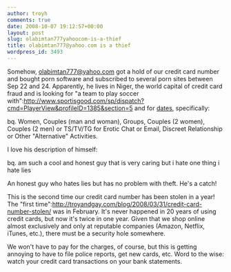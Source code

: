 ```yaml
---
author: troyh
comments: true
date: 2008-10-07 19:12:57+00:00
layout: post
slug: olabimtan777yahoocom-is-a-thief
title: olabimtan777@yahoo.com is a thief
wordpress_id: 3493
---
```


Somehow, olabimtan777@yahoo.com got a hold of our credit card number and bought porn software and subscribed to several porn sites between Sep 22 and 24. Apparently, he lives in Niger, the world capital of credit card fraud and is looking for "a team to play soccer with":http://www.sportisgood.com/sp/dispatch?cmd=PlayerView&profileID=1385&section=5 and for [dates](http://profile.passion.com/view/135465584_10990.html), specifically:

bq. Women, Couples (man and woman), Groups, Couples (2 women), Couples (2 men) or TS/TV/TG for Erotic Chat or Email, Discreet Relationship or Other "Alternative" Activities.

I love his description of himself:

bq. am such a cool and honest guy that is very caring but i hate one thing i hate lies

An honest guy who hates lies but has no problem with theft. He's a catch!

This is the second time our credit card number has been stolen in a year! The "first time":http://troyandgay.com/blog/2008/03/31/credit-card-number-stolen/ was in February. It's never happened in 20 years of using credit cards, but now it's twice in one year. Given that we shop online almost exclusively and only at reputable companies (Amazon, Netflix, iTunes, etc.), there must be a security hole somewhere.

We won't have to pay for the charges, of course, but this is getting annoying to have to file police reports, get new cards, etc. Word to the wise: watch your credit card transactions on your bank statements.
